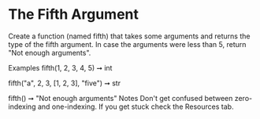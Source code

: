 # The Fifth Argument

Create a function (named fifth) that takes some arguments and returns the type of the fifth argument. In case the arguments were less than 5, return "Not enough arguments".

Examples
fifth(1, 2, 3, 4, 5) ➞ int

fifth("a", 2, 3, [1, 2, 3], "five") ➞ str

fifth() ➞ "Not enough arguments"
Notes
Don't get confused between zero-indexing and one-indexing.
If you get stuck check the Resources tab.
